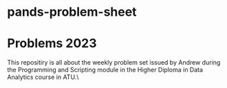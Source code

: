 # pands-problem-sheet
# Problems 2023

This repositiry is all about the weekly problem set issued by Andrew during the Programming and Scripting module in the Higher Diploma in Data Analytics course in ATU.\

